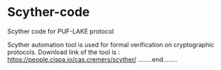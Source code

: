 # Scyther-code
Scyther code for PUF-LAKE protocol

Scyther automation tool is used for formal verification on cryptographic protocols.
Download link of the tool is : https://people.cispa.io/cas.cremers/scyther/
........end........
